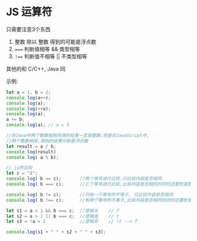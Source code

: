 # JS 运算符
只需要注意3个东西

1. 整数 除以 整数 得到的可能是浮点数
2. `===` 判断值相等 && 类型相等
3. `!==` 判断值不相等 || 不类型相等

其他的和 C/C++, Java 同

示例:
```js
let a = 1, b = 2;
console.log(a++);
console.log(a);
console.log(++a);
console.log(a);
a += b;
console.log(a); // a = 5

//在Java中两个整数相除所得的结果一定是整数;但是在JavaScript中,
//两个整数相除,得到的结果可能是浮点数
let result = a / b;
console.log(result)
console.log( a % b);

// js的比较
let c = "2";
console.log( b == c);       //两个等号进行比较,只比较内容是否相同
console.log( b === c);      //三个等号进行比较,比较内容是否相同的同时还要检查数据类型是否一致

console.log( b != c);       //只有一个等号的不等于, 只比较内容是否相同
console.log( b !== c);      //有两个等号的不等于,比较内容是否相同的同时还要检查数据类型是否一致

let s1 = a > 1 && b === c;  //逻辑与    // f
let s2 = a > 1 || b === c;  //逻辑或    // t
let s3 = !a > 1             //逻辑非    // !t --> f

console.log(s1 + " " + s2 + " " + s3);
```
